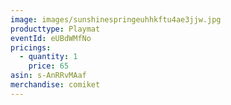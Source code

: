 ```yaml
---
image: images/sunshinespringeuhhkftu4ae3jjw.jpg
producttype: Playmat
eventId: eUBdWMfNo
pricings:
  - quantity: 1
    price: 65
asin: s-AnRRvMAaf
merchandise: comiket
---
```

